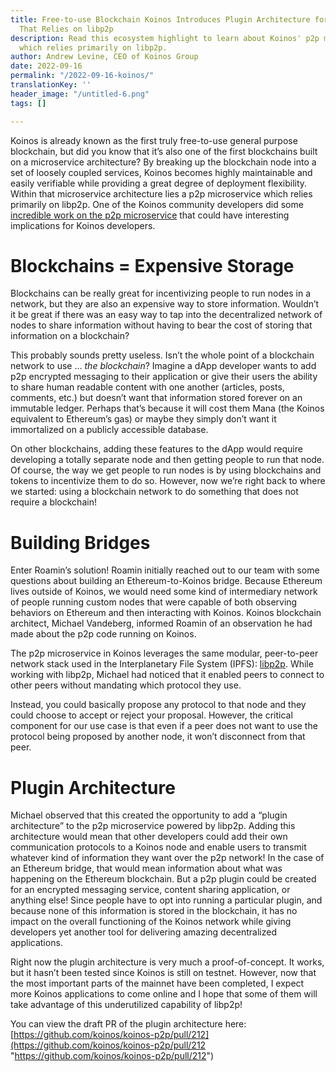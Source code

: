 ```yaml
---
title: Free-to-use Blockchain Koinos Introduces Plugin Architecture for Developers
  That Relies on libp2p
description: Read this ecosystem highlight to learn about Koinos' p2p microservice
  which relies primarily on libp2p.
author: Andrew Levine, CEO of Koinos Group
date: 2022-09-16
permalink: "/2022-09-16-koinos/"
translationKey: ''
header_image: "/untitled-6.png"
tags: []

---
```

Koinos is already known as the first truly free-to-use general purpose blockchain, but did you know that it’s also one of the first blockchains built on a microservice architecture? By breaking up the blockchain node into a set of loosely coupled services, Koinos becomes highly maintainable and easily verifiable while providing a great degree of deployment flexibility. Within that microservice architecture lies a p2p microservice which relies primarily on libp2p. One of the Koinos community developers did some [incredible work on the p2p microservice](https://github.com/koinos/koinos-p2p/pull/212) that could have interesting implications for Koinos developers.

# Blockchains = Expensive Storage

Blockchains can be really great for incentivizing people to run nodes in a network, but they are also an expensive way to store information. Wouldn’t it be great if there was an easy way to tap into the decentralized network of nodes to share information without having to bear the cost of storing that information on a blockchain?

This probably sounds pretty useless. Isn’t the whole point of a blockchain network to use … _the blockchain_? Imagine a dApp developer wants to add p2p encrypted messaging to their application or give their users the ability to share human readable content with one another (articles, posts, comments, etc.) but doesn’t want that information stored forever on an immutable ledger. Perhaps that’s because it will cost them Mana (the Koinos equivalent to Ethereum’s gas) or maybe they simply don’t want it immortalized on a publicly accessible database.

On other blockchains, adding these features to the dApp would require developing a totally separate node and then getting people to run that node. Of course, the way we get people to run nodes is by using blockchains and tokens to incentivize them to do so. However, now we’re right back to where we started: using a blockchain network to do something that does not require a blockchain!

# Building Bridges

Enter Roamin’s solution! Roamin initially reached out to our team with some questions about building an Ethereum-to-Koinos bridge. Because Ethereum lives outside of Koinos, we would need some kind of intermediary network of people running custom nodes that were capable of both observing behaviors on Ethereum and then interacting with Koinos. Koinos blockchain architect, Michael Vandeberg, informed Roamin of an observation he had made about the p2p code running on Koinos.

The p2p microservice in Koinos leverages the same modular, peer-to-peer network stack used in the Interplanetary File System (IPFS): [libp2p](https://libp2p.io/). While working with libp2p, Michael had noticed that it enabled peers to connect to other peers without mandating which protocol they use.

Instead, you could basically propose any protocol to that node and they could choose to accept or reject your proposal. However, the critical component for our use case is that even if a peer does not want to use the protocol being proposed by another node, it won’t disconnect from that peer.

# Plugin Architecture

Michael observed that this created the opportunity to add a “plugin architecture” to the p2p microservice powered by libp2p. Adding this architecture would mean that other developers could add their own communication protocols to a Koinos node and enable users to transmit whatever kind of information they want over the p2p network! In the case of an Ethereum bridge, that would mean information about what was happening on the Ethereum blockchain. But a p2p plugin could be created for an encrypted messaging service, content sharing application, or anything else! Since people have to opt into running a particular plugin, and because none of this information is stored in the blockchain, it has no impact on the overall functioning of the Koinos network while giving developers yet another tool for delivering amazing decentralized applications.

Right now the plugin architecture is very much a proof-of-concept. It works, but it hasn’t been tested since Koinos is still on testnet. However, now that the most important parts of the mainnet have been completed, I expect more Koinos applications to come online and I hope that some of them will take advantage of this underutilized capability of libp2p!

You can view the draft PR of the plugin architecture here: [https://github.com/koinos/koinos-p2p/pull/212](https://github.com/koinos/koinos-p2p/pull/212 "https://github.com/koinos/koinos-p2p/pull/212")